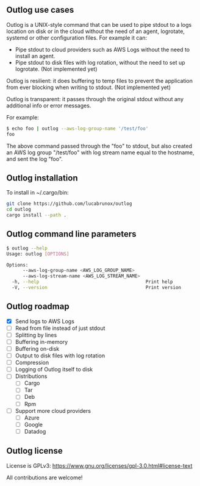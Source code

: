 ## Outlog use cases

Outlog is a UNIX-style command that can be used to pipe stdout to a logs location on disk or in the cloud without the need of an agent, logrotate, systemd or other configuration files. For example it can:
- Pipe stdout to cloud providers such as AWS Logs without the need to install an agent.
- Pipe stdout to disk files with log rotation, without the need to set up logrotate. (Not implemented yet)

Outlog is resilient: it does buffering to temp files to prevent the application from ever blocking when writing to stdout. (Not implemented yet)

Outlog is transparent: it passes through the original stdout without any additional info or error messages.

For example:
```bash
$ echo foo | outlog --aws-log-group-name '/test/foo'
foo
```

The above command passed through the "foo" to stdout, but also created an AWS log group "/test/foo" with log stream name equal to the hostname, and sent the log "foo".

## Outlog installation

To install in ~/.cargo/bin:

```bash
git clone https://github.com/lucabrunox/outlog
cd outlog
cargo install --path .
```

## Outlog command line parameters

```bash
$ outlog --help
Usage: outlog [OPTIONS]

Options:
      --aws-log-group-name <AWS_LOG_GROUP_NAME>    
      --aws-log-stream-name <AWS_LOG_STREAM_NAME>  
  -h, --help                                       Print help
  -V, --version                                    Print version
```

## Outlog roadmap

- [X] Send logs to AWS Logs
- [ ] Read from file instead of just stdout
- [ ] Splitting by lines
- [ ] Buffering in-memory
- [ ] Buffering on-disk
- [ ] Output to disk files with log rotation
- [ ] Compression
- [ ] Logging of Outlog itself to disk
- [ ] Distributions
  - [ ] Cargo
  - [ ] Tar
  - [ ] Deb
  - [ ] Rpm
- [ ] Support more cloud providers
  - [ ] Azure
  - [ ] Google
  - [ ] Datadog

## Outlog license

License is GPLv3: https://www.gnu.org/licenses/gpl-3.0.html#license-text

All contributions are welcome!
